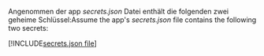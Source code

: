 <span data-ttu-id="9e615-101">Angenommen der app *secrets.json* Datei enthält die folgenden zwei geheime Schlüssel:</span><span class="sxs-lookup"><span data-stu-id="9e615-101">Assume the app's *secrets.json* file contains the following two secrets:</span></span>

[!INCLUDE[secrets.json file](secrets-json-file.md)]